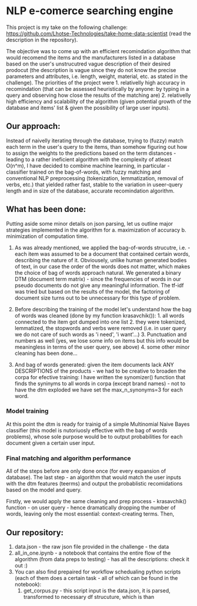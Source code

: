 # NLP e-comerce searching engine

This project is my take on the following challenge: https://github.com/Lhotse-Technologies/take-home-data-scientist (read the description in the repository).

The objective was to come up with an efficient recomindation algorithm that would recomend the items and the manufacturers listed in a database based on the user's unstrucutred vague description of their desired prodocut (the description is vague since they do not know the precise parameters and attributes, i.e. length, weight, material, etc. as stated in the challenge). The priorities of the project were 1. relativelly high accuracy in recomindation (that can be assessed heuristically by anyone: by typing in a query and observing how close the results of the matching are) 2. relativelly high efficiency and scalability of the algorithm (given potential growth of the database and items' list & given the possibility of large user inputs).

## Our approach:

Instead of naivelly iterating through the database, trying to (fuzzy) match each term in the user's query to the items, than somehow figuring out how to assign the weights to the predictions based on the term distances - leading to a rather ineficient algorithm with the complexity of atleast O(n^m), I have decided to combine machine learning, in particular - classifier trained on the bag-of-words, with fuzzy matching and conventional NLP preprocessing (tokenization, lemmatization, removal of verbs, etc.) that yielded rather fast, stable to the variation in useer-query length and in size of the database, accurate recomindation algorithm. 

## What has been done:

Putting aside some minor details on json parsing, let us outline major strategies implemented in the algorithm for  a. maximization of accuracy b. minimization of computation time.

1. As was already mentioned, we applied the bag-of-words strucutre, i.e. - each item was assumed to be a document that contained certain words, describing the nature of it. Obviousely, unlike human generated bodies of text, in our case the order of the words does not matter, which makes the choice of bag of words approach natural. We generated a binary DTM (document term matrix) - since the frequencies of words in our pseudo documents do not give any meaningful information. The tf-idf was tried but based on the results of the model, the factoring of document size turns out to be unnecessary for this type of problem. 
2. Before describing the training of the model let's understand how the bag of words was cleaned (done by my function krasavchik()):
        1. all words connected to the item got dumped into one list
        2. they were tokenized, lemmatized, the stopwords and verbs were removed (i.e. in user query we do not care of such words as 'i need', 'i want'...)
        3. Punctuation and numbers as well (yes, we lose some info on items but this info would be meaningless in terms of the user query, see above)
        4. some other minor cleaning has been done...

3. And bag of words generated: given the item documents lack ANY DESCRIPTIONS of the products - we had to be creative to broaden the corpa for efective training:
I have written the synomizer() function that finds the syninyms to all words in corpa (except brand names) - not to have the dtm exploded we have set the max_n_synonyms=3 for each word.

### Model training 
At this point the dtm is ready for trainig of a simple Multinomial Naive Bayes classifier (this model is nutoriuosly effective with the bag of words problems), whose sole purpose would be to output probabilities for each document given a certain user input.

### Final matching and algorithm performance

All of the steps before are only done once (for every expansion of database). The last step - an algorithm that would match the user inputs with the dtm features (teerms) and output the probablistic recomidations based on the model and query. 

Firstly, we would apply the same cleaning and prep process - krasavchik() function - on user query - hence dramatically dropping the number of words, leaving only the most essential: context-creating terms. Then, 

## Our repository:
1. data.json - the raw json file provided in the challenge - the data
2. all_in_one.ipynb - a notebook that contains the entire flow of the algorithm (from data preps to testing) - has all the descriptions: check it out :)
3. You can also find prepaired for workflow schedualing python scripts (each of them does a certain task - all of which can be found in the notebook):
    1. get_corpus.py - this script input is the data.json, it is parsed, transformed to necessary df strucuture, which is than 


